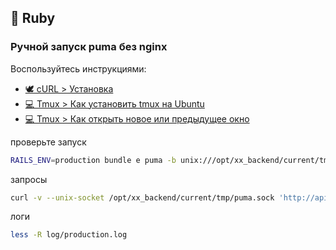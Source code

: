## 💎 Ruby

### Ручной запуск puma без nginx

Воспользуйтесь инструкциями:
* [🕊️ cURL > Установка](../curl/install.md)
* [💻 Tmux > Как установить tmux на Ubuntu](../tmux/install.md)
* [💻 Tmux > Как открыть новое или предыдущее окно](../tmux/comand.md#как-открыть-новое-или-предыдущее-окно)

проверьте запуск
```sh
RAILS_ENV=production bundle e puma -b unix:///opt/xx_backend/current/tmp/puma.sock
```

запросы
```sh
curl -v --unix-socket /opt/xx_backend/current/tmp/puma.sock 'http://api.xx.ru/notifications'
```

логи
```sh
less -R log/production.log
```
